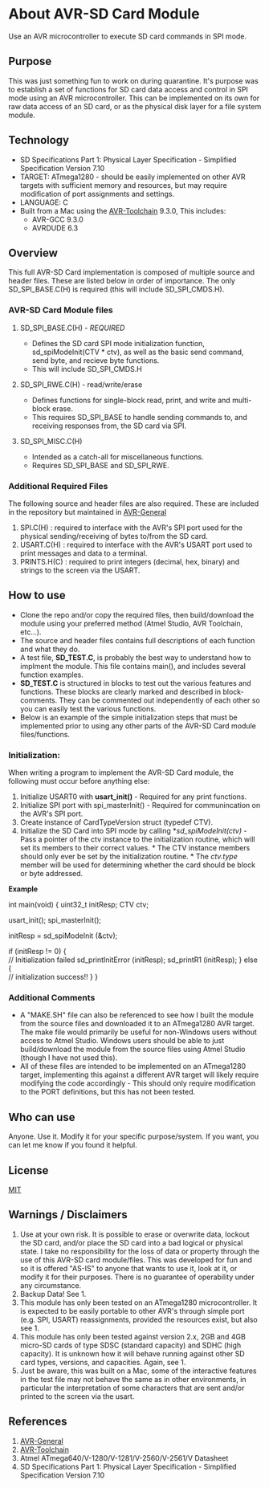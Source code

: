 # About AVR-SD Card Module
Use an AVR microcontroller to execute SD card commands in SPI mode.


## Purpose
This was just something fun to work on during quarantine. It's purpose was to establish a set of functions for SD card data access and control in SPI mode using an AVR microcontroller. This can be implemented on its own for raw data access of an SD card, or as the physical disk layer for a file system module.  


## Technology
* SD Specifications Part 1: Physical Layer Specification - Simplified Specification Version 7.10
* TARGET: ATmega1280 - should be easily implemented on other AVR targets with sufficient memory and resources, but may require modification of port assignments and settings.
* LANGUAGE: C
* Built from a Mac using the [AVR-Toolchain](https://github.com/osx-cross/homebrew-avr) 9.3.0, This includes: 
  * AVR-GCC 9.3.0
  * AVRDUDE 6.3


## Overview
This full AVR-SD Card implementation is composed of multiple source and header files.  These are listed below in order of importance. The only SD_SPI_BASE.C(H) is required (this will include SD_SPI_CMDS.H).

### AVR-SD Card Module files
1. SD_SPI_BASE.C(H) - *REQUIRED*
    * Defines the SD card SPI mode initialization function, sd_spiModeInit(CTV * ctv), as well as the basic send command, send byte, and recieve byte functions.
    * This will include SD_SPI_CMDS.H

2. SD_SPI_RWE.C(H) - read/write/erase
    * Defines functions for single-block read, print, and write and multi-block erase.
    * This requires SD_SPI_BASE to handle sending commands to, and receiving responses from, the SD card via SPI.

3. SD_SPI_MISC.C(H)
    * Intended as a catch-all for miscellaneous functions.
    * Requires SD_SPI_BASE and SD_SPI_RWE.


### Additional Required Files
The following source and header files are also required.  These are included in the repository but maintained in [AVR-General](https://github.com/Jsfain/AVR-General.git)

1. SPI.C(H)     : required to interface with the AVR's SPI port used for the physical sending/receiving of bytes to/from the SD card.
2. USART.C(H)   : required to interface with the AVR's USART port used to print messages and data to a terminal.
3. PRINTS.H(C)  : required to print integers (decimal, hex, binary) and strings to the screen via the USART.


## How to use
 * Clone the repo and/or copy the required files, then build/download the module using your preferred method (Atmel Studio, AVR Toolchain, etc...). 
 * The source and header files contains full descriptions of each function and what they do.
 * A test file, **SD_TEST.C**, is probably the best way to understand how to implment the module. This file contains main(), and includes several function examples.
 * **SD_TEST.C** is structured in blocks to test out the various features and functions. These blocks are clearly marked and described in block-comments. They can be commented out independently of each other so you can easily test the various functions. 
 * Below is an example of the simple initialization steps that must be implemented prior to using any other parts of the AVR-SD Card module files/functions. 

### Initialization:

When writing a program to implement the AVR-SD Card module, the following must occur before anything else:
  1. Initialize USART0 with **usart_init()** - Required for any print functions.
  2. Initialize SPI port with spi_masterInit() - Required for communincation on the AVR's SPI port.
  3. Create instance of CardTypeVersion struct (typedef CTV).
  4. Initialize the SD Card into SPI mode by calling **sd_spiModeInit(*ctv)** - Pass a pointer of the ctv instance to the initialization routine, which will set its members to their correct values.
    * The CTV instance members should only ever be set by the initialization routine.
    * The *ctv.type* member will be used for determining whether the card should be block or byte addressed.

**Example**
 
int main(void)
{
  uint32_t initResp;
  CTV ctv;

  usart_init();
  spi_masterInit();

  initResp = sd_spiModeInit (&ctv);

  if (initResp != 0)
  {   
      // Initialization failed
      sd_printInitError (initResp);
      sd_printR1 (initResp);
  }
  else
  {   
    // initialization success!!
  }
}

 ### Additional Comments
 * A "MAKE.SH" file can also be referenced to see how I built the module from the source files and downloaded it to an ATmega1280 AVR target. The make file would primarily be useful for non-Windows users without access to Atmel Studio. Windows users should be able to just build/download the module from the source files using Atmel Studio (though I have not used this).
 * All of these files are intended to be implemented on an ATmega1280 target, implementing this against a different AVR target will likely require modifying the code accordingly - This should only require modification to the PORT definitions, but this has not been tested. 


## Who can use
Anyone. Use it. Modify it for your specific purpose/system. If you want, you can let me know if you found it helpful.


## License
[MIT](https://github.com/Jsfain/AVR-SDCard/blob/master/LICENSE)


## Warnings / Disclaimers
1. Use at your own risk. It is possible to erase or overwrite data, lockout the SD card, and/or place the SD card into a bad logical or physical state. I take no responsibility for the loss of data or property through the use of this AVR-SD card module/files. This was developed for fun and so it is offered "AS-IS" to anyone that wants to use it, look at it, or modify it for their purposes. There is no guarantee of operability under any circumstance.
2. Backup Data! See 1.
3. This module has only been tested on an ATmega1280 microcontroller. It is expected to be easily portable to other AVR's through simple port (e.g. SPI, USART) reassignments, provided the resources exist, but also see 1.
4. This module has only been tested against version 2.x, 2GB and 4GB micro-SD cards of type SDSC (standard capacity) and SDHC (high capacity). It is unknown how it will behave running against other SD card types, versions, and capacities. Again, see 1.
5. Just be aware, this was built on a Mac, some of the interactive features in the test file may not behave the same as in other environments, in particular the interpretation of some characters that are sent and/or printed to the screen via the usart.


## References
1. [AVR-General](https://github.com/Jsfain/AVR-General.git)
2. [AVR-Toolchain](https://github.com/osx-cross/homebrew-avr)
3. Atmel ATmega640/V-1280/V-1281/V-2560/V-2561/V Datasheet
4. SD Specifications Part 1: Physical Layer Specification - Simplified Specification Version 7.10   
